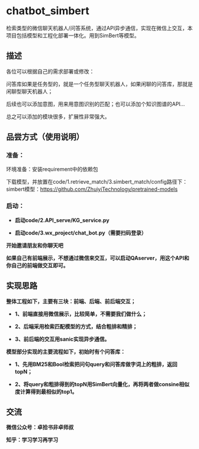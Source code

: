 # chatbot_simbert
检索类型的微信聊天机器人/问答系统，通过API异步通信，实现在微信上交互，本项目包括模型和工程化部署一体化。用到SimBert等模型。
## 描述
各位可以根据自己的需求部署或修改：

问答库如果是任务型的，就是一个任务型聊天机器人，如果闲聊的问答库，那就是闲聊型聊天机器人；

后续也可以添加意图，用来用意图识别的匹配；也可以添加个知识图谱的API...

总之可以添加的模块很多，扩展性非常强大。

## 品尝方式（使用说明）
### 准备：
环境准备：安装requirement中的依赖包

下载模型，并放置在code/1.retrieve_match/3.simbert_match/config路径下：simbert模型：https://github.com/ZhuiyiTechnology/pretrained-models
### 启动：
- <strong>启动code/2.API_serve/KG_service.py

- <strong>启动code/3.wx_project/chat_bot.py（需要扫码登录）

开始邀请朋友和你聊天吧

如果自己有前端展示，不想通过微信来交互，可以启动QAserver，用这个API和你自己的前端做交互即可。

## 实现思路
整体工程如下，主要有三块：前端、后端、前后端交互；

- 1、前端直接用微信展示，比较简单，不需要我们做什么；

- 2、后端采用检索匹配模型的方式，结合粗排和精排；

- 3、前后端的交互用sanic实现异步通信。




模型部分实现的主要流程如下，初始时有个问答库：

- 1、先用BM25和Bool检索把问句query和问答库做字词上的粗排，返回topN；

- 2、将query和粗排得到的topN用SimBert向量化，再将两者做consine相似度计算得到最相似的top1。
  

## 交流

微信公众号：卓拾书非卓师叔

知乎：学习学习再学习
